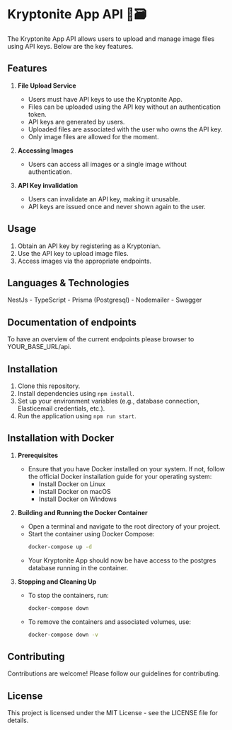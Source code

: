 # Kryptonite App API 📂🗃️

The Kryptonite App API allows users to upload and manage image files using API keys. Below are the key features.

## Features

1. **File Upload Service**
   - Users must have API keys to use the Kryptonite App.
   - Files can be uploaded using the API key without an authentication token.
   - API keys are generated by users.
   - Uploaded files are associated with the user who owns the API key.
   - Only image files are allowed for the moment.

3. **Accessing Images**
   - Users can access all images or a single image without authentication.

4. **API Key invalidation**
   - Users can invalidate an API key, making it unusable.
   - API keys are issued once and never shown again to the user.
   

## Usage

1. Obtain an API key by registering as a Kryptonian.
2. Use the API key to upload image files.
3. Access images via the appropriate endpoints.


## Languages & Technologies 

NestJs - TypeScript - Prisma (Postgresql) - Nodemailer - Swagger

## Documentation of endpoints

To have an overview of the current endpoints please browser to YOUR_BASE_URL/api.


## Installation

1. Clone this repository.
2. Install dependencies using `npm install`.
3. Set up your environment variables (e.g., database connection, Elasticemail credentials, etc.).
4. Run the application using `npm run start`.
   

## Installation with Docker

1. **Prerequisites**
   - Ensure that you have Docker installed on your system. If not, follow the official Docker installation guide for your operating system:
     - Install Docker on Linux
     - Install Docker on macOS
     - Install Docker on Windows

2. **Building and Running the Docker Container**
   - Open a terminal and navigate to the root directory of your project.
   - Start the container using Docker Compose:
     ```bash
     docker-compose up -d
     ```
   - Your Kryptonite App should now be have access to the postgres database running in the container.

3. **Stopping and Cleaning Up**
   - To stop the containers, run:
     ```bash
     docker-compose down
     ```
   - To remove the containers and associated volumes, use:
     ```bash
     docker-compose down -v
     ```


## Contributing

Contributions are welcome! Please follow our guidelines for contributing.

## License

This project is licensed under the MIT License - see the LICENSE file for details.
